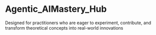 # Agentic_AIMastery_Hub
Designed for practitioners who are eager to experiment, contribute, and transform theoretical concepts into real-world innovations
